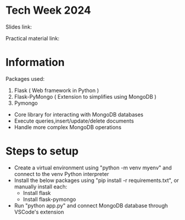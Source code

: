 # Tech Week 2024 

Slides link: 

Practical material link:

# Information
Packages used:
1. Flask ( Web framework in Python ) 
2. Flask-PyMongo ( Extension to simplifies using MongoDB ) 
3. Pymongo
  - Core library for interacting with MongoDB databases
  - Execute queries,insert/update/delete documents
  - Handle more complex MongoDB operations

    
# Steps to setup
  - Create a virtual environment using "python -m venv myenv" and connect to the venv Python interpreter
  - Install the below packages using "pip install -r requirements.txt", or manually install each:
    - Install flask
    - Install flask-pymongo
  - Run "python app.py" and connect MongoDB database through VSCode's extension
